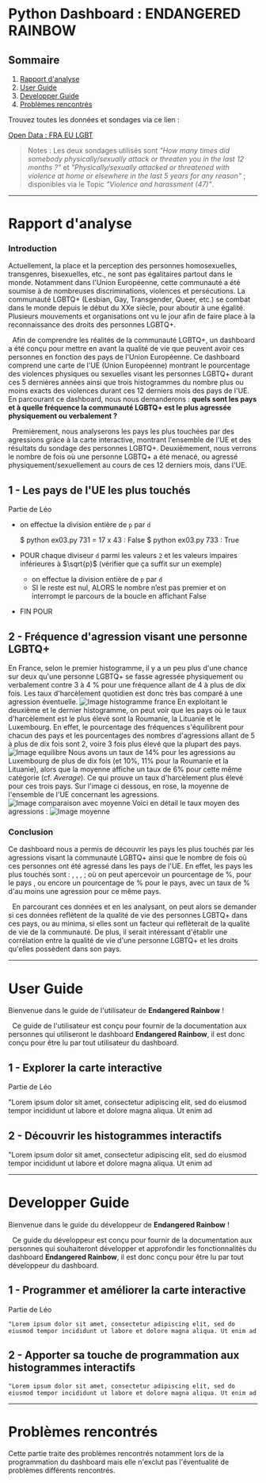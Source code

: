 # Python Dashboard : ENDANGERED RAINBOW

## Sommaire

1. [Rapport d'analyse](#rapport-d'analyse)
2. [User Guide](#user-guide)
3. [Developper Guide](#developper-guide)
4. [Problèmes rencontrés](#problèmes-rencontrés)

Trouvez toutes les données et sondages via ce lien :

[Open Data : FRA EU LGBT](https://fra.europa.eu/en/publications-and-resources/data-and-maps/survey-fundamental-rights-lesbian-gay-bisexual-and)

> Notes : Les deux sondages utilisés sont _"How many times did somebody physically/sexually attack or threaten you in the last 12 months ?"_ et _"Physically/sexually attacked or threatened with violence at home or elsewhere in the last 5 years for any reason"_ ; disponibles via le Topic _"Violence and harassment (47)"_.

---

# Rapport d'analyse

### Introduction

Actuellement, la place et la perception des personnes homosexuelles, transgenres, bisexuelles, etc., ne sont pas égalitaires partout dans le monde. Notamment dans l'Union Européenne, cette communauté a été soumise à de nombreuses discriminations, violences et persécutions. La communauté LGBTQ+ (Lesbian, Gay, Transgender, Queer, etc.) se combat dans le monde depuis le début du XXe siècle, pour aboutir à une égalité. Plusieurs mouvements et organisations ont vu le jour afin de faire place à la reconnaissance des droits des personnes LGBTQ+.

&nbsp;
Afin de comprendre les réalités de la communauté LGBTQ+, un dashboard a été conçu pour mettre en avant la qualité de vie que peuvent avoir ces personnes en fonction des pays de l'Union Européenne. Ce dashboard comprend une carte de l'UE (Union Européenne) montrant le pourcentage des violences physiques ou sexuelles visant les personnes LGBTQ+ durant ces 5 dernières années ainsi que trois histogrammes du nombre plus ou moins exacts des violences durant ces 12 derniers mois des pays de l'UE. En parcourant ce dashboard, nous nous demanderons :
**quels sont les pays et à quelle fréquence la communauté LGBTQ+ est le plus agressée physiquement ou verbalement ?**

&nbsp;
Premièrement, nous analyserons les pays les plus touchées par des agressions grâce à la carte interactive, montrant l'ensemble de l'UE
et des résultats du sondage des personnes LGBTQ+. Deuxièmement, nous verrons le nombre de fois où une personne LGBTQ+ a été menacé, ou agressé physiquement/sexuellement au cours de ces 12 derniers mois, dans l'UE.

## 1 - Les pays de l'UE les plus touchés

Partie de Léo

- on effectue la division entière de `p` par `d`

  $ python ex03.py
  731 = 17 x 43 : False
  $ python ex03.py
  733 : True

- POUR chaque diviseur `d` parmi les valeurs `2` et les valeurs impaires inférieures à $`\sqrt{p}`$ (vérifier que ça suffit sur un exemple)
  - on effectue la division entière de `p` par `d`
  - SI le reste est nul, ALORS le nombre n’est pas premier et on interrompt le parcours de la boucle en affichant False
- FIN POUR

## 2 - Fréquence d'agression visant une personne LGBTQ+

En France, selon le premier histogramme, il y a un peu plus d'une chance sur deux qu'une personne LGBTQ+ se fasse agressée physiquement ou verbalement contre 3 à 4 % pour une fréquence allant de 4 à plus de dix fois. Les taux d'harcèlement quotidien est donc très bas comparé à une agression éventuelle.
![Image histogramme france](france-2.png)
En exploitant le deuxième et le dernier histogramme, on peut voir que les pays où le taux d'harcèlement est le plus élevé sont la Roumanie, la Lituanie et le Luxembourg. En effet, le pourcentage des fréquences s'équilibrent pour chacun des pays et les pourcentages des nombres d'agressions allant de 5 à plus de dix fois sont 2, voire 3 fois plus élevé que la plupart des pays.
![Image equilibre](equilibre_lituanierom.png)
Nous avons un taux de 14% pour les agressions au Luxembourg de plus de dix fois (et 10%, 11% pour la Roumanie et la Lituanie), alors que la moyenne affiche un taux de 6% pour cette même catégorie (cf. _Average_). Ce qui prouve un taux d'harcèlement plus élevé pour ces trois pays. Sur l'image ci dessous, en rose, la moyenne de l'ensemble de l'UE concernant les agressions.
![Image comparaison avec moyenne](harlecementelevecompare.png)
Voici en détail le taux moyen des agressions :
![Image moyenne](average.png)

### Conclusion

Ce dashboard nous a permis de découvrir les pays les plus touchés par les agressions visant la communauté LGBTQ+ ainsi que le nombre de fois où ces personnes ont été agressé dans les pays de l'UE. En effet, les pays les plus touchés sont : , , , ; où on peut apercevoir un pourcentage de %, pour le pays , ou encore un pourcentage de % pour le pays, avec un taux de % d'au moins une agression pour ce même pays.

&nbsp;
En parcourant ces données et en les analysant, on peut alors se demander si ces données reflètent de la qualité de vie des personnes LGBTQ+ dans ces pays, ou au minima, si elles sont un facteur qui reflèterait de la qualité de vie de la communauté. De plus, il serait intéressant d'établir une corrélation entre la qualité de vie d'une personne LGBTQ+ et les droits qu'elles possèdent dans son pays.

---

# User Guide

Bienvenue dans le guide de l'utilisateur de **Endangered Rainbow** !

&nbsp;
Ce guide de l'utilisateur est conçu pour fournir de la documentation aux personnes qui utiliseront le dashboard **Endangered Rainbow**, il est donc conçu pour être lu par tout utilisateur du dashboard.

## 1 - Explorer la carte interactive

Partie de Léo

"Lorem ipsum dolor sit amet, consectetur adipiscing elit, sed do eiusmod tempor incididunt ut labore et dolore magna aliqua. Ut enim ad

## 2 - Découvrir les histogrammes interactifs

"Lorem ipsum dolor sit amet, consectetur adipiscing elit, sed do eiusmod tempor incididunt ut labore et dolore magna aliqua. Ut enim ad

---

# Developper Guide

Bienvenue dans le guide du développeur de **Endangered Rainbow** !

&nbsp;
Ce guide du développeur est conçu pour fournir de la documentation aux personnes qui souhaiteront développer et approfondir les fonctionnalités du dashboard **Endangered Rainbow**, il est donc conçu pour être lu par tout développeur du dashboard.

## 1 - Programmer et améliorer la carte interactive

Partie de Léo

`"Lorem ipsum dolor sit amet, consectetur adipiscing elit, sed do eiusmod tempor incididunt ut labore et dolore magna aliqua. Ut enim ad `

## 2 - Apporter sa touche de programmation aux histogrammes interactifs

`"Lorem ipsum dolor sit amet, consectetur adipiscing elit, sed do eiusmod tempor incididunt ut labore et dolore magna aliqua. Ut enim ad `

---

# Problèmes rencontrés

Cette partie traite des problèmes rencontrés notamment lors de la programmation du dashboard mais elle n'exclut pas l'éventualité de problèmes différents rencontrés.
